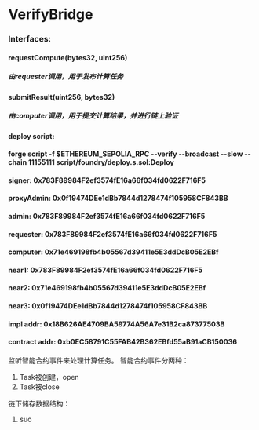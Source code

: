 # VerifyBridge
### Interfaces:

#### requestCompute(bytes32, uint256)
##### 由requester调用，用于发布计算任务

#### submitResult(uint256, bytes32)
##### 由computer调用，用于提交计算结果，并进行链上验证



#### deploy script:
#### forge script -f $ETHEREUM_SEPOLIA_RPC --verify --broadcast --slow --chain 11155111 script/foundry/deploy.s.sol:Deploy
#### signer: 0x783F89984F2ef3574fE16a66f034fd0622F716F5
#### proxyAdmin: 0x0f19474DEe1dBb7844d1278474f105958CF843BB
#### admin: 0x783F89984F2ef3574fE16a66f034fd0622F716F5
#### requester: 0x783F89984F2ef3574fE16a66f034fd0622F716F5
#### computer: 0x71e469198fb4b05567d39411e5E3ddDcB05E2EBf
#### near1: 0x783F89984F2ef3574fE16a66f034fd0622F716F5
#### near2: 0x71e469198fb4b05567d39411e5E3ddDcB05E2EBf
#### near3: 0x0f19474DEe1dBb7844d1278474f105958CF843BB
#### impl addr: 0x18B626AE4709BA59774A56A7e31B2ca87377503B
#### contract addr: 0xb0EC58791C55FAB42B362EBfd55aB91aCB150036


监听智能合约事件来处理计算任务。
智能合约事件分两种：
1. Task被创建，open
2. Task被close

链下储存数据结构：
1. suo